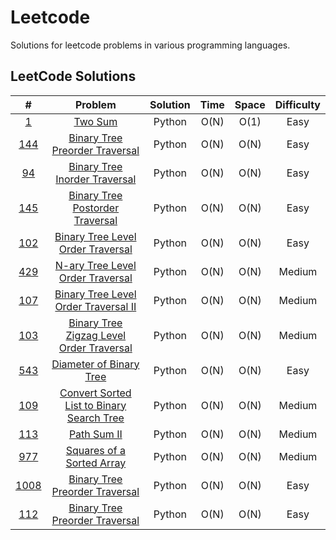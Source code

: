 # Leetcode

Solutions for leetcode problems in various programming languages.

## LeetCode Solutions 

|                                        #                                        |                                                Problem                                                | Solution | Time  | Space | Difficulty |
| :-----------------------------------------------------------------------------: | :---------------------------------------------------------------------------------------------------: | :------: | :---: | :---: | :--------: |
|                   [1](https://leetcode.com/problems/two-sum/)                   |                                    [Two Sum](/Python/1_Two_Sum.py)                                    |  Python  | O(N)  | O(1)  |    Easy    |
|      [144](https://leetcode.com/problems/binary-tree-preorder-traversal/)       |            [Binary Tree Preorder Traversal](/Python/144_Binary_Tree_Preorder_Traversal.py)            |  Python  | O(N)  | O(N)  |    Easy    |
|       [94](https://leetcode.com/problems/binary-tree-inorder-traversal/)        |              [Binary Tree Inorder Traversal](Python/94_Binary_Tree_Inorder_Traversal.py)              |  Python  | O(N)  | O(N)  |    Easy    |
|      [145](https://leetcode.com/problems/binary-tree-postorder-traversal/)      |           [Binary Tree Postorder Traversal](/Python/145_Binary_Tree_Postorder_Traversal.py)           |  Python  | O(N)  | O(N)  |    Easy    |
|     [102](https://leetcode.com/problems/binary-tree-level-order-traversal/)     |         [Binary Tree Level Order Traversal](/Python/102_Binary_Tree_Level_Order_Traversal.py)         |  Python  | O(N)  | O(N)  |    Easy    |
|     [429](https://leetcode.com/problems/n-ary-tree-level-order-traversal/)      |          [N-ary Tree Level Order Traversal](/Python/429_N-ary_Tree_LeveL_Order_Traversal.py)          |  Python  | O(N)  | O(N)  |   Medium   |
|   [107](https://leetcode.com/problems/binary-tree-level-order-traversal-ii/)    |      [Binary Tree Level Order Traversal II](/Python/107_Binary_Tree_Level_Order_Traversal_II.py)      |  Python  | O(N)  | O(N)  |   Medium   |
| [103](https://leetcode.com/problems/binary-tree-zigzag-level-order-traversal/)  |  [Binary Tree Zigzag Level Order Traversal](/Python/103_Binary_Tree_Zigzag_Level_Order_Traversal.py)  |  Python  | O(N)  | O(N)  |   Medium   |
|          [543](https://leetcode.com/problems/diameter-of-binary-tree/)          |                   [Diameter of Binary Tree](/Python/543_Diameter_Of_Binary_Tree.py)                   |  Python  | O(N)  | O(N)  |    Easy    |
| [109](https://leetcode.com/problems/convert-sorted-list-to-binary-search-tree/) | [Convert Sorted List to Binary Search Tree](/Python/109_Convert_Sorted_List_To_Binary_Search_Tree.py) |  Python  | O(N)  | O(N)  |   Medium   |
|                [113](https://leetcode.com/problems/path-sum-ii/)                |                              [Path Sum II](/Python/113_Path_Sum_II.py/)                               |  Python  | O(N)  | O(N)  |   Medium   |
|                [977](https://leetcode.com/problems/squares-of-a-sorted-array/)                |                              [Squares of a Sorted Array](/Python/113_Path_Sum_II.py/)                               |  Python  | O(N)  | O(N)  |   Medium   |
|                                    [1008]()                                     |            [Binary Tree Preorder Traversal](/Python/144_Binary_Tree_Preorder_Traversal.py)            |  Python  | O(N)  | O(N)  |    Easy    |
|                                     [112]()                                     |            [Binary Tree Preorder Traversal](/Python/144_Binary_Tree_Preorder_Traversal.py)            |  Python  | O(N)  | O(N)  |    Easy    |